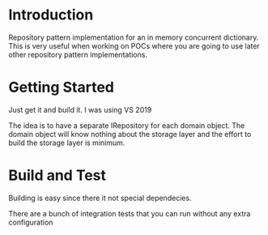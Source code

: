 
# Introduction 
Repository pattern implementation for an in memory concurrent dictionary.
This is very useful when working on POCs where you are going to use later other repository pattern implementations.

# Getting Started
Just get it and build it. I was using VS 2019

The idea is to have a separate IRepository for each domain object. 
The domain object will know nothing about the storage layer and the effort to build the storage layer is minimum.

# Build and Test
Building is easy since there it not special dependecies.

There are a bunch of integration tests that you can run without any extra configuration

